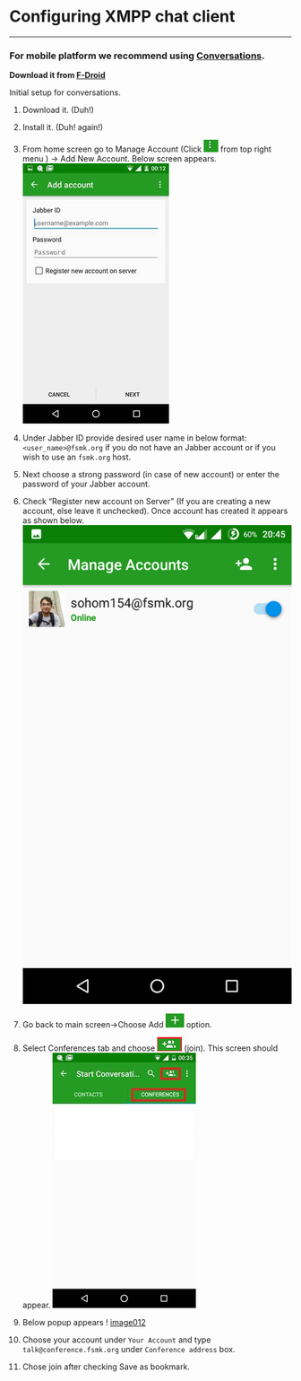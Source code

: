 # Configuring XMPP chat client </u>
___

### __For mobile platform we recommend using [Conversations](https://conversations.im/).__
__Download it from [F-Droid]((https://f-droid.org/repository/browse/?fdid=eu.siacs.conversations))__

Initial setup for conversations.

1. Download it. (Duh!)

2. Install it. (Duh! again!)

3. From home screen go to Manage Account (Click ![image002](https://github.com/fsmk/xmpp/blob/sohom154-patch-1/assets/image002.jpg) from top right menu   ) -> Add New 
Account. Below screen appears. ![image004](https://github.com/fsmk/xmpp/blob/sohom154-patch-1/assets/image004.jpg)

4. Under Jabber ID  provide desired user name in below format: `<user_name>@fsmk.org` if you do not have an Jabber account or if you wish to use an `fsmk.org` host. 

5. Next choose a strong password (in case of new account) or enter the password of your Jabber account.

6. Check “Register new account on Server” (If you are creating a new account, else leave it unchecked). Once account has created it appears as shown below. ![image006](https://github.com/fsmk/xmpp/blob/sohom154-patch-1/assets/image006.jpg)

7. Go back to main screen->Choose Add ![image008](https://github.com/fsmk/xmpp/blob/sohom154-patch-1/assets/image008.jpg)  option.

8. Select Conferences tab and choose ![image009](https://github.com/fsmk/xmpp/blob/sohom154-patch-1/assets/image009.png) (join). This screen should appear.  ![image011](https://github.com/fsmk/xmpp/blob/sohom154-patch-1/assets/image011.jpg)

9. Below popup appears ! [image012](https://github.com/fsmk/xmpp/blob/sohom154-patch-1/assets/image012.png)

10. Choose your account under `Your Account` and type `talk@conference.fsmk.org` under `Conference address` box.

11. Chose join after checking Save as bookmark.


